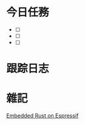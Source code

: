 # 今日任務

- [ ] 
- [ ] 
- [ ] 

# 跟踪日志



# 雜記

[Embedded Rust on Espressif](https://esp-rs.github.io/espressif-trainings/01_intro.html)
